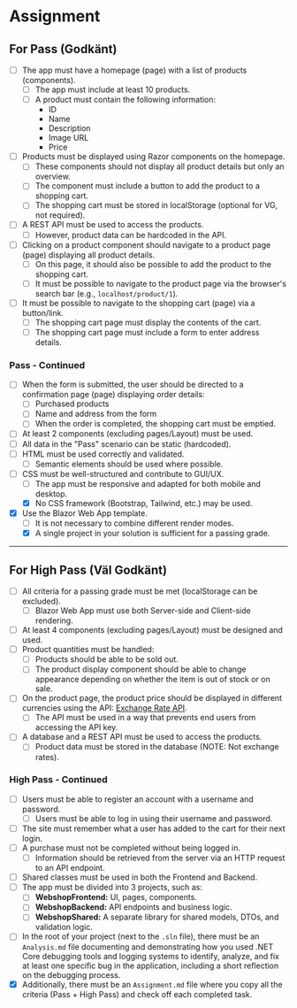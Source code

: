 # Assignment

## For Pass (Godkänt)

- [ ] The app must have a homepage (page) with a list of products (components).
  - [ ] The app must include at least 10 products.
  - [ ] A product must contain the following information:
    - ID
    - Name
    - Description
    - Image URL
    - Price
- [ ] Products must be displayed using Razor components on the homepage.
  - [ ] These components should not display all product details but only an overview.
  - [ ] The component must include a button to add the product to a shopping cart.
  - [ ] The shopping cart must be stored in localStorage (optional for VG, not required).
- [ ] A REST API must be used to access the products.
  - [ ] However, product data can be hardcoded in the API.
- [ ] Clicking on a product component should navigate to a product page (page) displaying all product details.
  - [ ] On this page, it should also be possible to add the product to the shopping cart.
  - [ ] It must be possible to navigate to the product page via the browser's search bar (e.g., `localhost/product/1`).
- [ ] It must be possible to navigate to the shopping cart (page) via a button/link.
  - [ ] The shopping cart page must display the contents of the cart.
  - [ ] The shopping cart page must include a form to enter address details.

### Pass - Continued

- [ ] When the form is submitted, the user should be directed to a confirmation page (page) displaying order details:
  - [ ] Purchased products
  - [ ] Name and address from the form
  - [ ] When the order is completed, the shopping cart must be emptied.
- [ ] At least 2 components (excluding pages/Layout) must be used.
- [ ] All data in the "Pass" scenario can be static (hardcoded).
- [ ] HTML must be used correctly and validated.
  - [ ] Semantic elements should be used where possible.
- [ ] CSS must be well-structured and contribute to GUI/UX.
  - [ ] The app must be responsive and adapted for both mobile and desktop.
  - [x] No CSS framework (Bootstrap, Tailwind, etc.) may be used.
- [x] Use the Blazor Web App template.
  - [ ] It is not necessary to combine different render modes.
  - [x] A single project in your solution is sufficient for a passing grade.

---

## For High Pass (Väl Godkänt)

- [ ] All criteria for a passing grade must be met (localStorage can be excluded).
  - [ ] Blazor Web App must use both Server-side and Client-side rendering.
- [ ] At least 4 components (excluding pages/Layout) must be designed and used.
- [ ] Product quantities must be handled:
  - [ ] Products should be able to be sold out.
  - [ ] The product display component should be able to change appearance depending on whether the item is out of stock or on sale.
- [ ] On the product page, the product price should be displayed in different currencies using the API: [Exchange Rate API](https://apininjas.com/api/exchangerate).
  - [ ] The API must be used in a way that prevents end users from accessing the API key.
- [ ] A database and a REST API must be used to access the products.
  - [ ] Product data must be stored in the database (NOTE: Not exchange rates).

### High Pass - Continued

- [ ] Users must be able to register an account with a username and password.
  - [ ] Users must be able to log in using their username and password.
- [ ] The site must remember what a user has added to the cart for their next login.
- [ ] A purchase must not be completed without being logged in.
  - [ ] Information should be retrieved from the server via an HTTP request to an API endpoint.
- [ ] Shared classes must be used in both the Frontend and Backend.
- [ ] The app must be divided into 3 projects, such as:
  - [ ] **WebshopFrontend:** UI, pages, components.
  - [ ] **WebshopBackend:** API endpoints and business logic.
  - [ ] **WebshopShared:** A separate library for shared models, DTOs, and validation logic.
- [ ] In the root of your project (next to the `.sln` file), there must be an `Analysis.md` file documenting and demonstrating how you used .NET Core debugging tools and logging systems to identify, analyze, and fix at least one specific bug in the application, including a short reflection on the debugging process.
- [x] Additionally, there must be an `Assignment.md` file where you copy all the criteria (Pass + High Pass) and check off each completed task.
